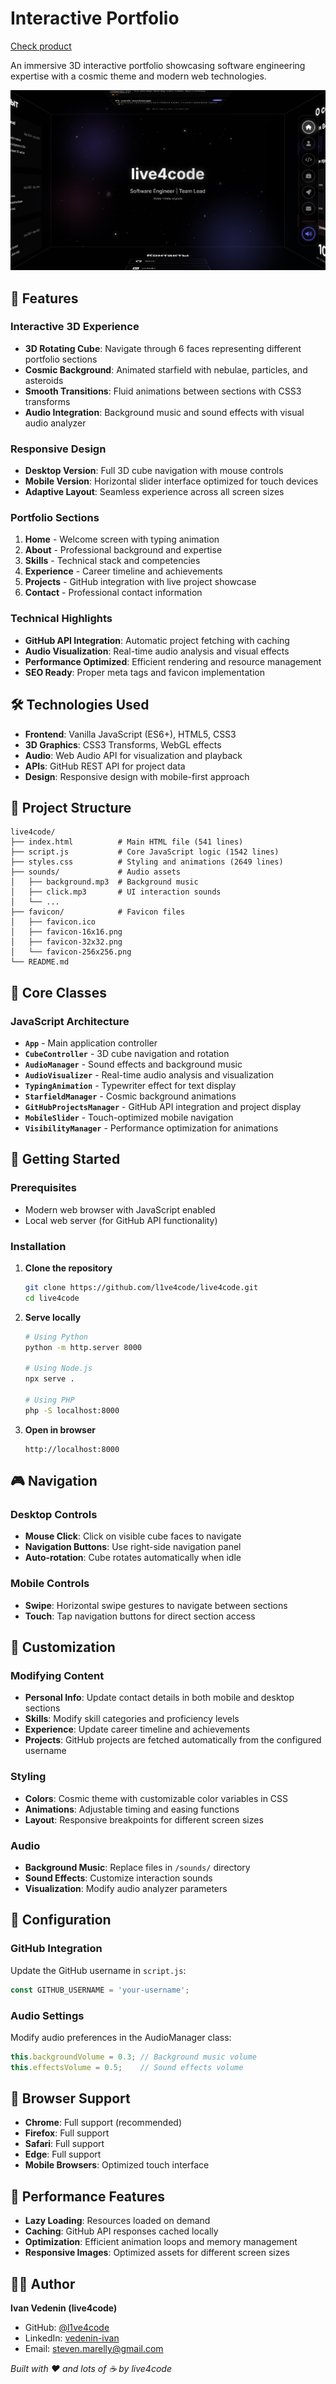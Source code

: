 # Interactive Portfolio

[Check product](https://l1ve4code.github.io/live4code/)

An immersive 3D interactive portfolio showcasing software engineering expertise with a cosmic theme and modern web technologies.

![Product image](resources/image.png)

## 🚀 Features

### Interactive 3D Experience
- **3D Rotating Cube**: Navigate through 6 faces representing different portfolio sections
- **Cosmic Background**: Animated starfield with nebulae, particles, and asteroids
- **Smooth Transitions**: Fluid animations between sections with CSS3 transforms
- **Audio Integration**: Background music and sound effects with visual audio analyzer

### Responsive Design
- **Desktop Version**: Full 3D cube navigation with mouse controls
- **Mobile Version**: Horizontal slider interface optimized for touch devices
- **Adaptive Layout**: Seamless experience across all screen sizes

### Portfolio Sections
1. **Home** - Welcome screen with typing animation
2. **About** - Professional background and expertise
3. **Skills** - Technical stack and competencies
4. **Experience** - Career timeline and achievements
5. **Projects** - GitHub integration with live project showcase
6. **Contact** - Professional contact information

### Technical Highlights
- **GitHub API Integration**: Automatic project fetching with caching
- **Audio Visualization**: Real-time audio analysis and visual effects
- **Performance Optimized**: Efficient rendering and resource management
- **SEO Ready**: Proper meta tags and favicon implementation

## 🛠️ Technologies Used

- **Frontend**: Vanilla JavaScript (ES6+), HTML5, CSS3
- **3D Graphics**: CSS3 Transforms, WebGL effects
- **Audio**: Web Audio API for visualization and playback
- **APIs**: GitHub REST API for project data
- **Design**: Responsive design with mobile-first approach

## 📁 Project Structure

```
live4code/
├── index.html          # Main HTML file (541 lines)
├── script.js           # Core JavaScript logic (1542 lines)
├── styles.css          # Styling and animations (2649 lines)
├── sounds/             # Audio assets
│   ├── background.mp3  # Background music
│   ├── click.mp3       # UI interaction sounds
│   └── ...
├── favicon/            # Favicon files
│   ├── favicon.ico
│   ├── favicon-16x16.png
│   ├── favicon-32x32.png
│   └── favicon-256x256.png
└── README.md
```

## 🎯 Core Classes

### JavaScript Architecture
- **`App`** - Main application controller
- **`CubeController`** - 3D cube navigation and rotation
- **`AudioManager`** - Sound effects and background music
- **`AudioVisualizer`** - Real-time audio analysis and visualization
- **`TypingAnimation`** - Typewriter effect for text display
- **`StarfieldManager`** - Cosmic background animations
- **`GitHubProjectsManager`** - GitHub API integration and project display
- **`MobileSlider`** - Touch-optimized mobile navigation
- **`VisibilityManager`** - Performance optimization for animations

## 🚀 Getting Started

### Prerequisites
- Modern web browser with JavaScript enabled
- Local web server (for GitHub API functionality)

### Installation

1. **Clone the repository**
   ```bash
   git clone https://github.com/l1ve4code/live4code.git
   cd live4code
   ```

2. **Serve locally**
   ```bash
   # Using Python
   python -m http.server 8000
   
   # Using Node.js
   npx serve .
   
   # Using PHP
   php -S localhost:8000
   ```

3. **Open in browser**
   ```
   http://localhost:8000
   ```

## 🎮 Navigation

### Desktop Controls
- **Mouse Click**: Click on visible cube faces to navigate
- **Navigation Buttons**: Use right-side navigation panel
- **Auto-rotation**: Cube rotates automatically when idle

### Mobile Controls
- **Swipe**: Horizontal swipe gestures to navigate between sections
- **Touch**: Tap navigation buttons for direct section access

## 🎨 Customization

### Modifying Content
- **Personal Info**: Update contact details in both mobile and desktop sections
- **Skills**: Modify skill categories and proficiency levels
- **Experience**: Update career timeline and achievements
- **Projects**: GitHub projects are fetched automatically from the configured username

### Styling
- **Colors**: Cosmic theme with customizable color variables in CSS
- **Animations**: Adjustable timing and easing functions
- **Layout**: Responsive breakpoints for different screen sizes

### Audio
- **Background Music**: Replace files in `/sounds/` directory
- **Sound Effects**: Customize interaction sounds
- **Visualization**: Modify audio analyzer parameters

## 🔧 Configuration

### GitHub Integration
Update the GitHub username in `script.js`:
```javascript
const GITHUB_USERNAME = 'your-username';
```

### Audio Settings
Modify audio preferences in the AudioManager class:
```javascript
this.backgroundVolume = 0.3; // Background music volume
this.effectsVolume = 0.5;    // Sound effects volume
```

## 📱 Browser Support

- **Chrome**: Full support (recommended)
- **Firefox**: Full support
- **Safari**: Full support
- **Edge**: Full support
- **Mobile Browsers**: Optimized touch interface

## 🎯 Performance Features

- **Lazy Loading**: Resources loaded on demand
- **Caching**: GitHub API responses cached locally
- **Optimization**: Efficient animation loops and memory management
- **Responsive Images**: Optimized assets for different screen sizes

## 👨‍💻 Author

**Ivan Vedenin (live4code)**
- GitHub: [@l1ve4code](https://github.com/l1ve4code)
- LinkedIn: [vedenin-ivan](https://linkedin.com/in/vedenin-ivan)
- Email: steven.marelly@gmail.com

*Built with ❤️ and lots of ☕ by live4code* 
